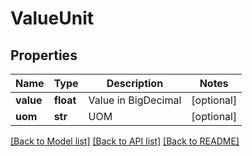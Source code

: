 # ValueUnit

## Properties
Name | Type | Description | Notes
------------ | ------------- | ------------- | -------------
**value** | **float** | Value in BigDecimal | [optional] 
**uom** | **str** | UOM | [optional] 

[[Back to Model list]](../README.md#documentation-for-models) [[Back to API list]](../README.md#documentation-for-api-endpoints) [[Back to README]](../README.md)

